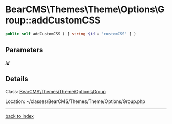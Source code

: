 # BearCMS\Themes\Theme\Options\Group::addCustomCSS

```php
public self addCustomCSS ( [ string $id = 'customCSS' ] )
```

## Parameters

##### id

## Details

Class: [BearCMS\Themes\Theme\Options\Group](bearcms.themes.theme.options.group.class.md)

Location: ~/classes/BearCMS/Themes/Theme/Options/Group.php

---

[back to index](index.md)

